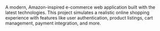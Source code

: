 A modern, Amazon-inspired e-commerce web application built with the latest technologies. This project simulates a realistic online shopping experience with features like user authentication, product listings, cart management, payment integration, and more.
